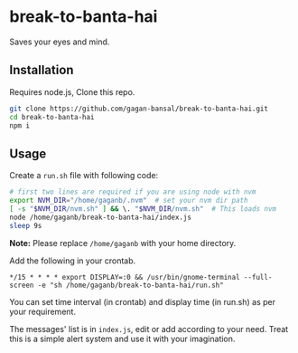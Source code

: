 # break-to-banta-hai

Saves your eyes and mind.

## Installation

Requires node.js, Clone this repo.

```sh
git clone https://github.com/gagan-bansal/break-to-banta-hai.git
cd break-to-banta-hai
npm i
```

## Usage

Create a `run.sh` file with following code:

```sh
# first two lines are required if you are using node with nvm
export NVM_DIR="/home/gaganb/.nvm"  # set your nvm dir path
[ -s "$NVM_DIR/nvm.sh" ] && \. "$NVM_DIR/nvm.sh"  # This loads nvm
node /home/gaganb/break-to-banta-hai/index.js
sleep 9s
```

**Note:** Please replace `/home/gaganb` with your home directory.

Add the following in your crontab.

```
*/15 * * * * export DISPLAY=:0 && /usr/bin/gnome-terminal --full-screen -e "sh /home/gaganb/break-to-banta-hai/run.sh"
```

You can set time interval (in crontab) and display time (in run.sh) as per your requirement.

The messages' list is in `index.js`, edit or add according to your need. Treat this is a simple alert system and use it with your imagination.


